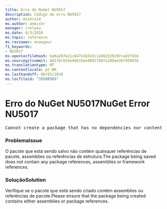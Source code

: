 ```yaml
---
title: Erro do NuGet NU5017
description: Código de erro NU5017
author: mishra14
ms.author: anmishr
manager: rrelyea
ms.date: 8/3/2018
ms.topic: reference
ms.reviewer: anangaur
f1_keywords:
- NU5017
ms.openlocfilehash: ba6a287e21c647e16543c1a982329c07cad2f456
ms.sourcegitcommit: 4d139cb54a46616ae48d1768fa108ae3bf450d5b
ms.translationtype: MT
ms.contentlocale: pt-BR
ms.lasthandoff: 08/03/2018
ms.locfileid: "39508569"
---
```

# <a name="nuget-error-nu5017"></a><span data-ttu-id="ba5c2-103">Erro do NuGet NU5017</span><span class="sxs-lookup"><span data-stu-id="ba5c2-103">NuGet Error NU5017</span></span>
<pre>Cannot create a package that has no dependencies nor content.</pre>

### <a name="issue"></a><span data-ttu-id="ba5c2-104">Problema</span><span class="sxs-lookup"><span data-stu-id="ba5c2-104">Issue</span></span>

<span data-ttu-id="ba5c2-105">O pacote que está sendo salvo não contém quaisquer referências de pacote, assemblies ou referências de estrutura.</span><span class="sxs-lookup"><span data-stu-id="ba5c2-105">The package being saved does not contain any package references, assemblies or framework references.</span></span>


### <a name="solution"></a><span data-ttu-id="ba5c2-106">Solução</span><span class="sxs-lookup"><span data-stu-id="ba5c2-106">Solution</span></span>

<span data-ttu-id="ba5c2-107">Verifique se o pacote que está sendo criado contém assemblies ou referências de pacote.</span><span class="sxs-lookup"><span data-stu-id="ba5c2-107">Please ensure that the package being created contains either assemblies or package references.</span></span>

